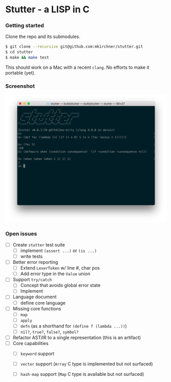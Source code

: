 Stutter - a LISP in C
=====================

### Getting started

Clone the repo and its submodules.

```bash
$ git clone --recursive git@github.com:mkirchner/stutter.git
$ cd stutter
$ make && make test
```

This should work on a Mac with a recent `clang`. No efforts to make it portable
(yet).

### Screenshot

![screenshot](doc/screenshot.png)

### Open issues

- [ ] Create `stutter` test suite
  - [ ] implement `(assert ...)` or `(is ...)`
  - [ ] write tests
- [ ] Better error reporting
  - [ ] Extend `LexerToken` w/ line #, char pos
  - [ ] Add error type in the `Value` union
- [ ] Support `try/catch`
  - [ ] Concept that avoids global error state
  - [ ] Implement
- [ ] Language document
  - [ ] define core language  
- [ ] Missing core functions
  - [ ] `map`
  - [ ] `apply`
  - [ ] `defn` (as a shorthand for `(define f (lambda ...))`)
  - [ ] `nil?`, `true?`, `false?`, `symbol?`
- [ ] Refactor AST/IR to a single representation (this is an artifact)
- [ ] Core capabilities
  - [ ] `keyword` support
  - [ ] `vector` support (`Array` C type is implemented but not surfaced)
  - [ ] `hash-map` support (`Map` C type is available but not surfaced)


